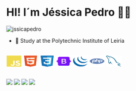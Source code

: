 <h1>HI! I´m Jéssica Pedro 👋🤓</h1>
<img src="https://komarev.com/ghpvc/?username=jssicapedro&color=green" alt="jssicapedro" /> 

- 🎒 Study at the Polytechnic Institute of Leiria

<!-- <div>
  <a href="https://github.com/jssicapedro">
  <img height="150em" src="https://github-readme-stats.vercel.app/api?username=jssicapedro&show_icons=true&theme=algolia&include_all_commits=true&count_private=true"/>
  <img height="150em" src="https://github-readme-stats.vercel.app/api/top-langs/?username=jssicapedro&layout=compact&langs_count=7&theme=algolia"/>
</div> -->
  
<div><br>
  <img alt="jssica-Js" height="30" width="40" src="https://raw.githubusercontent.com/devicons/devicon/master/icons/javascript/javascript-plain.svg">
  <img alt="jssica-HTML" height="30" width="40" src="https://raw.githubusercontent.com/devicons/devicon/master/icons/html5/html5-original.svg">
  <img alt="jssica-CSS" height="30" width="40" src="https://raw.githubusercontent.com/devicons/devicon/master/icons/css3/css3-original.svg">
  <img alt="jssica-BOOTSTRAP" height="30" width="40" src="https://github.com/devicons/devicon/blob/master/icons/bootstrap/bootstrap-original.svg">
  <img alt="jssica-JQUERY" height="30" width="40" src="https://github.com/devicons/devicon/blob/master/icons/jquery/jquery-original.svg">
  <img alt="jssica-PHP" height="30" width="40" src="https://github.com/devicons/devicon/blob/master/icons/php/php-plain.svg">
  <img alt="jssica-MYSQL" height="30" width="40" src="https://github.com/devicons/devicon/blob/master/icons/mysql/mysql-original.svg">
  <!-- <img src="https://komarev.com/ghpvc/?username=jssicapedro&color=green" alt="jssicapedro" /> -->
</div>
  
  ##
  

<div> 
  <a href="https://www.youtube.com/channel/UCU5LdQL2O9rexV8ZyswRYNg/videos" target="_blank"><img src="https://img.shields.io/badge/YouTube-FF0000?style=for-the-badge&logo=youtube&logoColor=white" target="_blank"></a>
  <a href="https://www.instagram.com/jessica.pedro.7/" target="_blank"><img src="https://img.shields.io/badge/-Instagram-%23E4405F?style=for-the-badge&logo=instagram&logoColor=white" target="_blank"></a>
 	<a href="https://www.twitch.tv/dearde_" target="_blank"><img src="https://img.shields.io/badge/Twitch-9146FF?style=for-the-badge&logo=twitch&logoColor=white" target="_blank"></a>
 <!--<a href="https://discord.gg/G9GPg5SA75" target="_blank"><img src="https://img.shields.io/badge/Discord-7289DA?style=for-the-badge&logo=discord&logoColor=white" target="_blank"></a>--> 
  <a href="https://www.linkedin.com/in/jéssica-pedro-160375201/" target="_blank"><img src="https://img.shields.io/badge/-LinkedIn-%230077B5?style=for-the-badge&logo=linkedin&logoColor=white" target="_blank"></a> 
</div>
  
 <!-- ![Snake animation](https://github.com/jssicapedro/jssicapedro/blob/output/github-contribution-grid-snake.svg)-->
